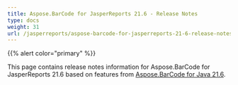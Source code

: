 ```yaml
---
title: Aspose.BarCode for JasperReports 21.6 - Release Notes
type: docs
weight: 31
url: /jasperreports/aspose-barcode-for-jasperreports-21-6-release-notes/
---
```


{{% alert color="primary" %}} 

This page contains release notes information for Aspose.BarCode for JasperReports 21.6 based on features from [Aspose.BarCode for Java 21.6](https://downloads.aspose.com/barcode/java/new-releases/aspose.barcode-for-java-21.6/).


